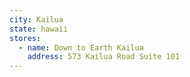 ```yaml
---
city: Kailua
state: hawaii
stores:
  - name: Down to Earth Kailua
    address: 573 Kailua Road Suite 101
---
```

